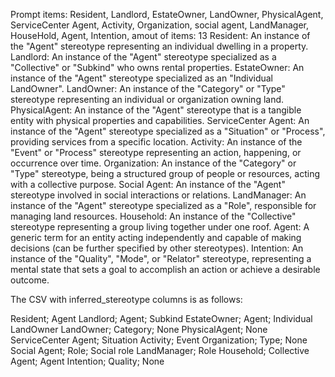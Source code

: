 Prompt items: 
Resident, Landlord, EstateOwner, LandOwner, PhysicalAgent, ServiceCenter Agent, Activity, Organization, social agent, LandManager, HouseHold, Agent, Intention, 
amout of items: 13
 Resident: An instance of the "Agent" stereotype representing an individual dwelling in a property.
Landlord: An instance of the "Agent" stereotype specialized as a "Collective" or "Subkind" who owns rental properties.
EstateOwner: An instance of the "Agent" stereotype specialized as an "Individual LandOwner".
LandOwner: An instance of the "Category" or "Type" stereotype representing an individual or organization owning land.
PhysicalAgent: An instance of the "Agent" stereotype that is a tangible entity with physical properties and capabilities.
ServiceCenter Agent: An instance of the "Agent" stereotype specialized as a "Situation" or "Process", providing services from a specific location.
Activity: An instance of the "Event" or "Process" stereotype representing an action, happening, or occurrence over time.
Organization: An instance of the "Category" or "Type" stereotype, being a structured group of people or resources, acting with a collective purpose.
Social Agent: An instance of the "Agent" stereotype involved in social interactions or relations.
LandManager: An instance of the "Agent" stereotype specialized as a "Role", responsible for managing land resources.
Household: An instance of the "Collective" stereotype representing a group living together under one roof.
Agent: A generic term for an entity acting independently and capable of making decisions (can be further specified by other stereotypes).
Intention: An instance of the "Quality", "Mode", or "Relator" stereotype, representing a mental state that sets a goal to accomplish an action or achieve a desirable outcome.

The CSV with inferred_stereotype columns is as follows:

Resident; Agent
Landlord; Agent; Subkind
EstateOwner; Agent; Individual LandOwner
LandOwner; Category; None
PhysicalAgent; None
ServiceCenter Agent; Situation
Activity; Event
Organization; Type; None
Social Agent; Role; Social role
LandManager; Role
Household; Collective
Agent; Agent
Intention; Quality; None
